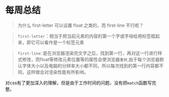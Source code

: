# 每周总结

> 为什么 first-letter 可以设置 float 之类的，而 first-line 不行呢？

>`first-letter`：相当于把当前元素的内容的第一个字或字母给用标签框起来，即它可以看作是一个标签元素

>`first-line`: 是在浏览器渲染完文字之后，找到第一行，再对这一行进行样式修改，而float等修改元素位置等的属性会使浏览器`重排`,由于每个浏览器默认字体大小以及电脑的分辨率大小都不同，所以每次找到的第一行内容都不同，这样做会对渲染性能有所影响。

对css有了更加深入的理解，但是由于工作时间的问题，没有把`match`函数写完整。
